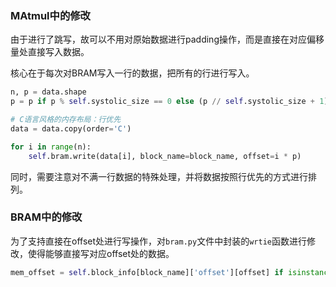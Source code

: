 ### MAtmul中的修改

由于进行了跳写，故可以不用对原始数据进行padding操作，而是直接在对应偏移量处直接写入数据。

核心在于每次对BRAM写入一行的数据，把所有的行进行写入。

```py
n, p = data.shape
p = p if p % self.systolic_size == 0 else (p // self.systolic_size + 1) * self.systolic_size

# C语言风格的内存布局：行优先
data = data.copy(order='C')

for i in range(n):
    self.bram.write(data[i], block_name=block_name, offset=i * p)
```

同时，需要注意对不满一行数据的特殊处理，并将数据按照行优先的方式进行排列。

### BRAM中的修改

为了支持直接在offset处进行写操作，对`bram.py`文件中封装的`wrtie`函数进行修改，使得能够直接写对应offset处的数据。

```py
mem_offset = self.block_info[block_name]['offset'][offset] if isinstance(offset, str) else offset
```
